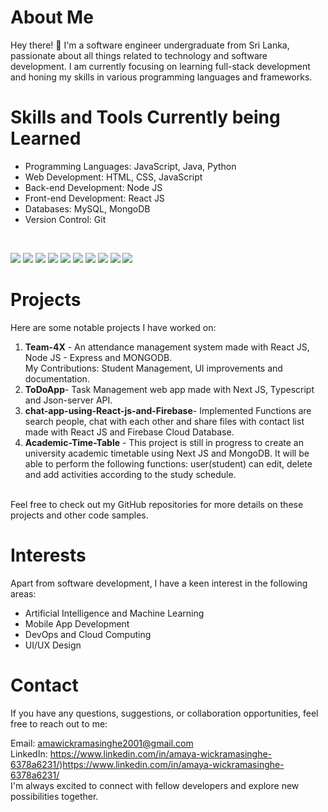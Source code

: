 # About Me
Hey there! 👋 I'm a software engineer undergraduate from Sri Lanka, passionate about all things related to technology and software development. I am currently focusing on learning full-stack development and honing my skills in various programming languages and frameworks.
# Skills and Tools Currently being Learned
<ul>
  <li>Programming Languages: JavaScript, Java, Python</li>
  <li>Web Development: HTML, CSS, JavaScript </br></li>
  <li>Back-end Development: Node JS</li>
  <li>Front-end Development: React JS</li>
  <li>Databases: MySQL, MongoDB</li>
  <li>Version Control: Git</li>
</ul>
<br>
<p>
<img src="https://img.shields.io/badge/TypeScript-007ACC?style=for-the-badge&logo=typescript&logoColor=white" />
<img src="https://img.shields.io/badge/JavaScript-F7DF1E?style=for-the-badge&logo=javascript&logoColor=black" />
<img src="https://img.shields.io/badge/next.js-000000?style=for-the-badge&logo=nextdotjs&logoColor=white"/>
<img src="https://img.shields.io/badge/Node.js-43853D?style=for-the-badge&logo=node.js&logoColor=white" />
<img src="https://img.shields.io/badge/Express.js-404D59?style=for-the-badge" />
<img src="https://img.shields.io/badge/React-20232A?style=for-the-badge&logo=react&logoColor=61DAFB"/>
<img src="https://img.shields.io/badge/Redux-593D88?style=for-the-badge&logo=redux&logoColor=white"/>
<img src="https://img.shields.io/badge/React_Router-CA4245?style=for-the-badge&logo=react-router&logoColor=white" />
<img src="https://img.shields.io/badge/MongoDB-4EA94B?style=for-the-badge&logo=mongodb&logoColor=white" />
<img src="https://img.shields.io/badge/Visual_Studio_Code-0078D4?style=for-the-badge&logo=visual%20studio%20code&logoColor=white" />
</p>



# Projects
Here are some notable projects I have worked on:
<ol>
  <li><b>Team-4X</b> - An attendance management system made with React JS, Node JS - Express and MONGODB.<br>
My Contributions: Student Management, UI improvements and documentation.</li>
  <li><b>ToDoApp</b>- Task Management web app made with Next JS, Typescript and Json-server API.</li>
  <li><b>chat-app-using-React-js-and-Firebase</b>- Implemented Functions are search people, chat with each other and share files with contact list made with React JS and Firebase Cloud Database.</li>
  <li><b>Academic-Time-Table</b> - This project is still in progress to create an university academic timetable using Next JS and MongoDB. It will be able to perform the following functions: user(student) can edit, delete and add activities according to the study schedule.</li>
  </ol> </br>
Feel free to check out my GitHub repositories for more details on these projects and other code samples.

# Interests
Apart from software development, I have a keen interest in the following areas:
<ul>
  <li>Artificial Intelligence and Machine Learning</li>
  <li>Mobile App Development</li>
  <li>DevOps and Cloud Computing</li>
  <li>UI/UX Design</li>
</ul>

# Contact
If you have any questions, suggestions, or collaboration opportunities, feel free to reach out to me:

Email: amawickramasinghe2001@gmail.com <br>
LinkedIn: https://www.linkedin.com/in/amaya-wickramasinghe-6378a6231/)https://www.linkedin.com/in/amaya-wickramasinghe-6378a6231/ <br>
I'm always excited to connect with fellow developers and explore new possibilities together.









